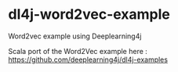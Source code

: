 # dl4j-word2vec-example
Word2vec example using Deeplearning4j


Scala port of the Word2Vec example here : https://github.com/deeplearning4j/dl4j-examples
